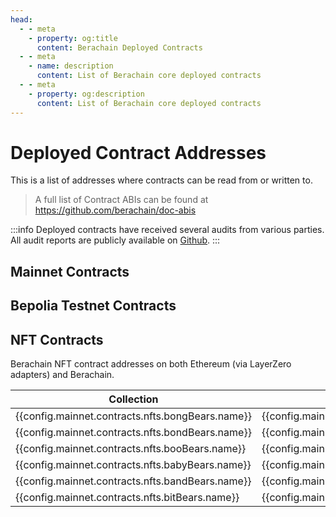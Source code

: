 ```yaml
---
head:
  - - meta
    - property: og:title
      content: Berachain Deployed Contracts
  - - meta
    - name: description
      content: List of Berachain core deployed contracts
  - - meta
    - property: og:description
      content: List of Berachain core deployed contracts
---
```


<script setup>
  import config from '@berachain/config/constants.json';
</script>

# Deployed Contract Addresses

This is a list of addresses where contracts can be read from or written to.

> A full list of Contract ABIs can be found at https://github.com/berachain/doc-abis

:::info
Deployed contracts have received several audits from various parties.
All audit reports are publicly available on [Github](https://github.com/berachain/security-audits).
:::

## Mainnet Contracts

<script>
const mainnet_render_groups = {
  "Proof of Liquidity": config.contracts.pol,
  "Staking Pools": config.contracts.stakingPools,
  "Tokens": config.contracts.tokens,
  "Other": config.contracts.other
}

const testnet_render_groups = {
  "Proof of Liquidity": config.contracts.pol,
  "Staking Pools": config.contracts.stakingPools,
  "Tokens": config.contracts.tokens,
  "Other": config.contracts.other
}
</script>

<template v-for="(contracts, title) in mainnet_render_groups">
  <h3>{{ title }}</h3>

  <table>
    <thead><tr><th>Name</th><th>Mainnet</th><th>ABI</th></tr></thead>
    <tbody>
      <template v-for="(sc, key) in contracts">
        <template v-if="sc['mainnet-address']">
          <tr>
            <td><template v-if="sc['docsUrl']"><a :href="sc.docsUrl">{{ sc.name }}</a></template><template v-else><b>{{ sc.name }}</b></template></td>
            <td>
              <a target="_blank" :href="config.mainnet.dapps.berascan.url + 'address/' + sc['mainnet-address']">{{sc['mainnet-address']}}</a>
            </td> 
            <td><template v-if="sc?.abi"><a :href="sc.abi">ABI</a></template></td>
          </tr>
        </template>
      </template>
    </tbody>
  </table>
</template>

## Bepolia Testnet Contracts

<template v-for="(contracts, title) in testnet_render_groups">
  <h3>{{ title }}</h3>

  <table>
    <thead><tr><th>Name</th><th>Bepolia</th><th>ABI</th></tr></thead>
    <tbody>
      <template v-for="(sc, key) in contracts">
        <template v-if="sc['bepolia-address']">
          <tr>
            <td><template v-if="sc['docsUrl']"><a :href="sc.docsUrl">{{ sc.name }}</a></template><template v-else><b>{{ sc.name }}</b></template></td>
            <td>
              <a target="_blank" :href="config.bepolia.dapps.beratrail.url + 'address/' + sc['bepolia-address']">{{sc['bepolia-address']}}</a>
            </td> 
            <td><template v-if="sc?.abi"><a :href="sc.abi">ABI</a></template></td>
          </tr>
        </template>
      </template>
    </tbody>
  </table>
</template>

## NFT Contracts

Berachain NFT contract addresses on both Ethereum (via LayerZero adapters) and Berachain.

| Collection                                       | Ethereum Adapter                                                                                                                                                                     | Berachain Address                                                                                                                                                                                     |
| ------------------------------------------------ | ------------------------------------------------------------------------------------------------------------------------------------------------------------------------------------ | ----------------------------------------------------------------------------------------------------------------------------------------------------------------------------------------------------- |
| {{config.mainnet.contracts.nfts.bongBears.name}} | <a target="_blank" :href="'https://etherscan.io/address/' + config.mainnet.contracts.nfts.bongBears.ethereumAddress">{{config.mainnet.contracts.nfts.bongBears.ethereumAddress}}</a> | <a target="_blank" :href="config.mainnet.dapps.berascan.url + 'address/' + config.mainnet.contracts.nfts.bongBears.berachainAddress">{{config.mainnet.contracts.nfts.bongBears.berachainAddress}}</a> |
| {{config.mainnet.contracts.nfts.bondBears.name}} | <a target="_blank" :href="'https://etherscan.io/address/' + config.mainnet.contracts.nfts.bondBears.ethereumAddress">{{config.mainnet.contracts.nfts.bondBears.ethereumAddress}}</a> | <a target="_blank" :href="config.mainnet.dapps.berascan.url + 'address/' + config.mainnet.contracts.nfts.bondBears.berachainAddress">{{config.mainnet.contracts.nfts.bondBears.berachainAddress}}</a> |
| {{config.mainnet.contracts.nfts.booBears.name}}  | <a target="_blank" :href="'https://etherscan.io/address/' + config.mainnet.contracts.nfts.booBears.ethereumAddress">{{config.mainnet.contracts.nfts.booBears.ethereumAddress}}</a>   | <a target="_blank" :href="config.mainnet.dapps.berascan.url + 'address/' + config.mainnet.contracts.nfts.booBears.berachainAddress">{{config.mainnet.contracts.nfts.booBears.berachainAddress}}</a>   |
| {{config.mainnet.contracts.nfts.babyBears.name}} | <a target="_blank" :href="'https://etherscan.io/address/' + config.mainnet.contracts.nfts.babyBears.ethereumAddress">{{config.mainnet.contracts.nfts.babyBears.ethereumAddress}}</a> | <a target="_blank" :href="config.mainnet.dapps.berascan.url + 'address/' + config.mainnet.contracts.nfts.babyBears.berachainAddress">{{config.mainnet.contracts.nfts.babyBears.berachainAddress}}</a> |
| {{config.mainnet.contracts.nfts.bandBears.name}} | <a target="_blank" :href="'https://etherscan.io/address/' + config.mainnet.contracts.nfts.bandBears.ethereumAddress">{{config.mainnet.contracts.nfts.bandBears.ethereumAddress}}</a> | <a target="_blank" :href="config.mainnet.dapps.berascan.url + 'address/' + config.mainnet.contracts.nfts.bandBears.berachainAddress">{{config.mainnet.contracts.nfts.bandBears.berachainAddress}}</a> |
| {{config.mainnet.contracts.nfts.bitBears.name}}  | <a target="_blank" :href="'https://etherscan.io/address/' + config.mainnet.contracts.nfts.bitBears.ethereumAddress">{{config.mainnet.contracts.nfts.bitBears.ethereumAddress}}</a>   | <a target="_blank" :href="config.mainnet.dapps.berascan.url + 'address/' + config.mainnet.contracts.nfts.bitBears.berachainAddress">{{config.mainnet.contracts.nfts.bitBears.berachainAddress}}</a>   |
